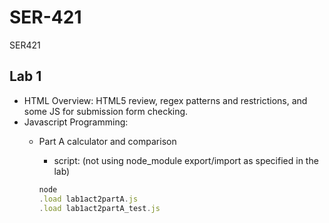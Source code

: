 # SER-421

SER421

## Lab 1

- HTML Overview: HTML5 review, regex patterns and restrictions, and some JS for submission form checking.
- Javascript Programming:
  - Part A calculator and comparison
    - script: (not using node_module export/import as specified in the lab)

    ```javascript
    node
    .load lab1act2partA.js
    .load lab1act2partA_test.js  
    ```
